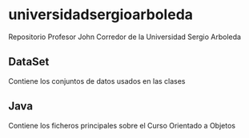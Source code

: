 # universidadsergioarboleda
Repositorio Profesor John Corredor de la Universidad Sergio Arboleda

## DataSet
Contiene los conjuntos de datos usados en las clases

## Java
Contiene los ficheros principales sobre el Curso Orientado a Objetos
